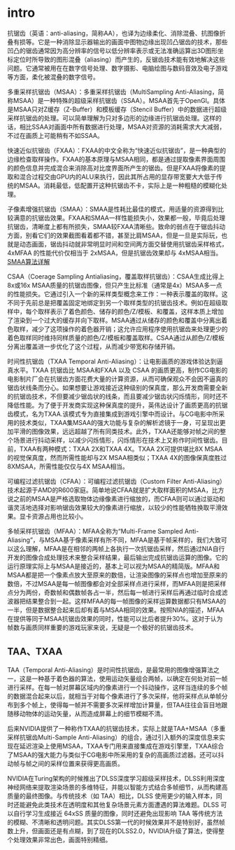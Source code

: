 # intro

抗锯齿（英语：anti-aliasing，简称AA），也译为边缘柔化、消除混叠、抗图像折叠有损等。它是一种消除显示器输出的画面中图物边缘出现凹凸锯齿的技术，那些凹凸的锯齿通常因为高分辨率的信号以低分辨率表示或无法准确运算出3D图形坐标定位时所导致的图形混叠（aliasing）而产生的，反锯齿技术能有效地解决这些问题。它通常被用在在数字信号处理、数字摄影、电脑绘图与数码音效及电子游戏等方面，柔化被混叠的数字信号。

多重采样抗锯齿（MSAA）：多重采样抗锯齿（MultiSampling Anti-Aliasing，简称MSAA）是一种特殊的超级采样抗锯齿（SSAA）。MSAA首先于OpenGl。具体是MSAA只对Z缓存（Z-Buffer）和模板缓存（Stencil Buffer）中的数据进行超级采样抗锯齿的处理。可以简单理解为只对多边形的边缘进行抗锯齿处理。这样的话，相比SSAA对画面中所有数据进行处理，MSAA对资源的消耗需求大大减弱，不过在画质上可能稍有不如SSAA。

快速近似抗锯齿（FXAA）：FXAA的中文全称为“快速近似抗锯齿”，是一种典型的边缘检查取样操作。FXAA的基本原理与MSAA相同，都是通过提取像素界面周围的颜色信息并完成混合来消除高对比度界面所产生的锯齿。但是FXAA将像素的提取和混合过程交由GPU内的ALU来执行，因此其所占用的显存带宽要大大低于传统的MSAA。消耗最低，低配置开这种抗锯齿不卡，实际上是一种粗糙的模糊化处理。

子像素增强抗锯齿（SMAA）：SMAA是性耗比最佳的模式，用适量的资源得到比较满意的抗锯齿效果。FXAA和SMAA一样性能损失小，效果都一般，毕竟后处理抗锯齿，清晰度上都有所损失，SMAA较FXAA清晰些。致命的弱点在于锯齿抖动方面，别看它们的效果截图看着都不错，甚至比肩MSAA，但是一旦是实际玩，也就是动态画面，锯齿抖动就非常明显时间和空间两方面交替使用抗锯齿采样格式，4xMFAA 的性能代价仅相当于 2xMSAA，但是抗锯齿效果却与 4xMSAA相当。[SMAA算法详解](https://blog.csdn.net/qezcwx11/article/details/78426052?depth_1-utm_source=distribute.pc_relevant.none-task&utm_source=distribute.pc_relevant.none-task)

CSAA（Coerage Sampling Antialiasing，覆盖取样抗锯齿）：CSAA生成比得上8x或16x MSAA质量的抗锯齿图像，但只产生比标准（通常是4x）MSAA多一点的性能损失。它通过引入一个新的采样类型概念来工作：一种表示覆盖的取样。这不同于先前总是把覆盖固定地绑定到另一个取样类型的抗锯齿技术。例如在超级取样中，每个取样表示了着色颜色、储存的颜色/Z/模板、和覆盖，这样本质上增加了渲染到一个过大的缓存并向下取样。MSAA通过从储存的颜色和覆盖中分离出着色取样，减少了这项操作的着色器开销；这允许应用程序使用抗锯齿来处理更少的着色取样同时维持同样质量的颜色/Z/模板和覆盖取样。CSAA通过从颜色/Z/模板分离出覆盖进一步优化了这个过程，从而减少带宽和存储开销。


时间性抗锯齿（TXAA Temporal Anti-Aliasing）：让电影画质的游戏体验达到逼真水平。TXAA 抗锯齿比 MSAA和FXAA 以及 CSAA 的画质更高，制作CG电影的电影制片厂会在抗锯齿方面花费大量的计算资源，从而可确保观众不会因不逼真的锯齿状线条而分心。如果想要让游戏接近这种级别的保真度，那么开发商需要全新的抗锯齿技术，不但要减少锯齿状的线条，而且要减少锯齿状闪烁情形，同时还不降低性能。为了便于开发商实现这种保真度的提升，英伟达设计了画质更高的抗锯齿模式，名为TXAA.该模式专为直接集成到游戏引擎中而设计。与CG电影中所采用的技术类似，TXAA集MSAA的强大功能与复杂的解析滤镜于一身，可呈现出更加平滑的图像效果，远远超越了所有同类技术。此外，TXAA还能够对帧之间的整个场景进行抖动采样，以减少闪烁情形，闪烁情形在技术上又称作时间性锯齿。目前，TXAA有两种模式：TXAA 2X和TXAA 4X。TXAA 2X可提供堪比8X MSAA的视觉保真度，然而所需性能却与2X MSAA相类似；TXAA 4X的图像保真度胜过8XMSAA，所需性能仅仅与4X MSAA相当。


可编程过滤抗锯齿（CFAA）：可编程过滤抗锯齿（Custom Filter Anti-Aliasing）技术起源于AMD的R600家庭。简单地说CFAA就是扩大取样面积的MSAA，比方说之前的MSAA是严格选取物体边缘像素进行缩放的，而CFAA则可以通过驱动和谐灵活地选择对影响锯齿效果较大的像素进行缩放，以较少的性能牺牲换取平滑效果。显卡资源占用也比较小。


多帧采样抗锯齿（MFAA）：MFAA全称为“Multi-Frame Sampled Anti-Aliasing”，与MSAA基于像素采样有所不同，MFAA是基于帧采样的，我们大致可以这么理解，MFAA是在相邻的两帧上各执行一次抗锯齿采样，然后通过NIA自行开发的图像合成处理技术来整合采样结果，最后输出完成抗锯齿运算的图像。它的运行原理实际上与MSAA是接近的，基本上可以视为MSAA的精简版。MFAA和MSAA都是把一个像素点放大至原来的数倍，让渲染图像的采样点也增加至原来的数倍，不过MSAA是每一帧图像都会对全部采样点进行采样，而MFAA则是把采样点分为两份，奇数帧和偶数帧各占一半，然后每一帧进行采样后再通过临时合成滤波器把结果整合到一起。这样MFAA的每一帧图像的采样运算数据都只有MSAA的一半，但是数据整合起来后却有着与MSAA相同的效果。按照NIA的描述，MFAA在提供等同于MSAA抗锯齿效果的同时，性能可以比后者提升30%。这对于认为帧数与画质同样重要的游戏玩家来说，无疑是一个极好的抗锯齿技术。


## TAA、TXAA

TAA（Temporal Anti-Aliasing）是时间性抗锯齿，是最常用的图像增强算法之一，这是一种基于着色器的算法，使用运动矢量组合两帧，以确定在何处对前一帧进行采样。在每一帧对屏幕区域内的像素进行一个抖动操作，这样当连续的多个帧的数据混合起来以后，就相当于对每个像素进行了多次采样，他将采样点从单帧分布到多个帧上，使得每一帧并不需要多次采样增加计算量，但TAA往往会盲目地跟随移动物体的运动矢量，从而造成屏幕上的细节模糊不清。

后来NVIDIA提供了一种称作TXAA的抗锯齿技术，实际上就是TAA+MSAA（多重采样抗锯齿Multi-Sample Anti-Aliasing）的组合，通过引入额外的深度信息来实现在延迟渲染上使用MSAA，TXAA专门用来直接集成在游戏引擎里，TXAA综合了MSAA的强大能力与类似于CG电影中所采用的复杂的高画质过滤器。还可以抖动帧与帧之间的采样位置来获得更高画质。

NVIDIA在Turing架构的时候推出了DLSS深度学习超级采样技术，DLSS利用深度神经网络来提取渲染场景的多维特征，并能以智能方式结合多帧细节，从而构建高质量的最终图像。与传统技术（如 TAA）相比，DLSS 使用更少的输入样本，同时还能避免此类技术在透明度和其他复杂场景元素方面遭遇的算法难题。DLSS 可以自行学习生成接近 64xSS 质量的图像，同时还避免出现影响 TAA 等传统方法的模糊、不清晰和透明问题。其实DLSS第一代的时候效果并不是特别好，虽然帧数上升，但画面还是有点糊，到了现在的DLSS2.0，NVIDIA升级了算法，使得整个处理效果非常出色，画面特别精细。